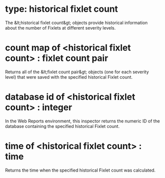 # type: historical fixlet count

The &amp;lt;historical fixlet count&amp;gt; objects provide historical information about the number of Fixlets at different severity levels.

# count map of &lt;historical fixlet count&gt; : fixlet count pair

Returns all of the &amp;lt;fixlet count pair&amp;gt; objects (one for each severity level) that were saved with the specified historical Fixlet count.

# database id of &lt;historical fixlet count&gt; : integer

In the Web Reports environment, this inspector returns the numeric ID of the database containing the specified historical Fixlet count.

# time of &lt;historical fixlet count&gt; : time

Returns the time when the specified historical Fixlet count was calculated.

